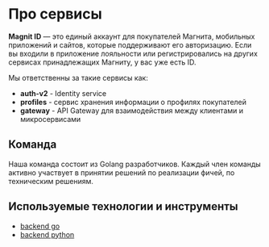 # Про сервисы

**Magnit ID** — это единый аккаунт для покупателей Магнита, мобильных приложений и сайтов, которые поддерживают его авторизацию.  Если вы входили в приложение лояльности или регистрировались на других сервисах принадлежащих Магниту, у вас уже есть ID.

Мы ответственны за такие сервисы как:

* **auth-v2** - Identity service
* **profiles** - сервис хранения информации о профилях покупателей
* **gateway** - API Gateway для взаимодействия между клиентами и микросервисами

## Команда

Наша команда состоит из Golang разработчиков. Каждый член команды активно участвует в принятии решений по реализации фичей, по техническим решениям.

## Используемые технологии и инструменты

* [backend go](tech/golang.md)
* [backend python](tech/python.md)

